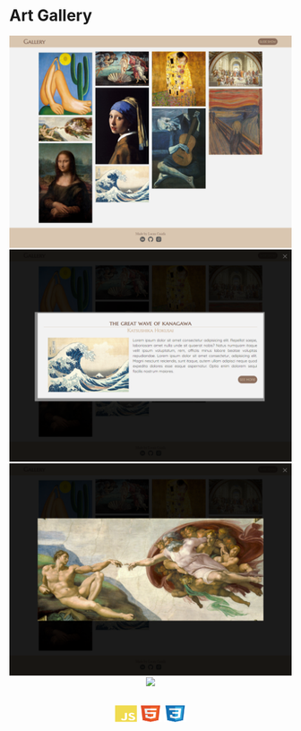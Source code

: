 # Art Gallery


<p align="center">
  <img src="/img/print-1.png" width="850"/>
  <img src="/img/print-2.png" width="850"/>
  <img src="/img/print-3.png" width="850"/>
  <img src="/img/print-4.png" width="850"/>
</p>

<div align="center" style="display: inline_block"><br>
  <img align="center" alt="Js" height="30" width="40" src="https://raw.githubusercontent.com/devicons/devicon/master/icons/javascript/javascript-plain.svg">
  <img align="center" alt="HTML" height="30" width="40" src="https://raw.githubusercontent.com/devicons/devicon/master/icons/html5/html5-original.svg">
  <img align="center" alt="CSS" height="30" width="40" src="https://raw.githubusercontent.com/devicons/devicon/master/icons/css3/css3-original.svg">
</div>
